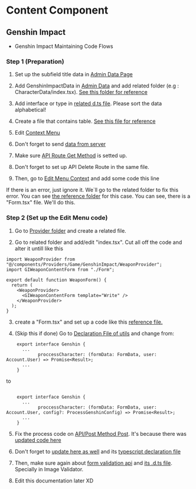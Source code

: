 # Content Component

## Genshin Impact

- Genshin Impact Maintaining Code Flows

### Step 1 (Preparation)

1. Set up the subfield title data in [Admin Data Page](</src/app/(protected)/admin/data/page.tsx>)

2. Add GenshinImpactData in [Admin Data](/src/components/Admin/Data/Genshin-Impact/index.tsx) and add related folder (e.g : CharacterData/index.tsx). [See this folder for reference](/src/components/Admin/Data/Genshin-Impact/WeaponData)

3. Add interface or type in [related d.ts file](/src/@types/genshin.d.ts). Please sort the data alphabetical!

4. Create a file that contains table. [See this file for reference](/src/components/Admin/Data/Genshin-Impact/MaterialData/MaterialData.tsx)

5. Edit [Context Menu](/src/components/Admin/ContextMenu/index.tsx)

6. Don't forget to send [data from server](/src/app/api/admin/route.ts)

7. Make sure [API Route Get Method](/src/app/api/gamelingo/genshin-impact/route.ts) is setted up.

8. Don't forget to set up API Delete Route in the same file.

9. Then, go to [Edit Menu Context](/src/components/Admin/ContextMenu/EditMenu.tsx) and add some code this line

If there is an error, just ignore it. We`ll go to the related folder to fix this error.
You can see [the reference folder](/src/components/Content/Write/Genshin/Weapon) for this case.
You can see, there is a "Form.tsx" file. We'll do this.

### Step 2 (Set up the Edit Menu code)

1. Go to [Provider folder](/src/components/Providers) and create a related file.

2. Go to related folder and add/edit "index.tsx". Cut all off the code and alter it untill like this

```
import WeaponProvider from "@/components/Providers/Game/GenshinImpact/WeaponProvider";
import GIWeaponContentForm from "./Form";

export default function WeaponForm() {
  return (
    <WeaponProvider>
      <GIWeaponContentForm template="Write" />
    </WeaponProvider>
  );
}
```

3. create a "Form.tsx" and set up a code like this [reference file.](/src/components/Content/Write/Genshin/Material/Form.tsx)

4. (Skip this if done) Go to [Declaration File of utils](/src/@types/formUtils.d.ts) and change from:

```
    export interface Genshin {
      ...
            proccessCharacter: (formData: FormData, user: Account.User) => Promise<Result>;
      ...
    }
```

to

```

    export interface Genshin {
      ...
            proccessCharacter: (formData: FormData, user: Account.User, config?: ProcessGenshinConfig) => Promise<Result>;
      ...
    }

```

5. Fix the process code on [API/Post Method Post](/src/app/api/post/route.ts). It's because there was [updated code here](/src/utils/formUtils.ts#L334)

6. Don't forget to [update here as well](/src/utils/formUtils.ts#L20) and its [typescript declaration file](/src/@types/formUtils.d.ts##L330)

7. Then, make sure again about [form validation api](/src/utils/formValidator.ts#L19) and [its .d.ts file](/src/@types/api.d.ts#L103). Specially in Image Validator.

8. Edit this documentation later XD

```

```
